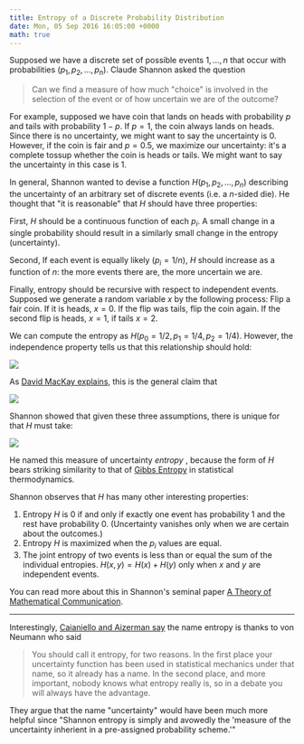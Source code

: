 ```yaml
---
title: Entropy of a Discrete Probability Distribution
date: Mon, 05 Sep 2016 16:05:00 +0000
math: true
---
```

Supposed we have a discrete set of possible events $1,\ldots, n$ that occur
with probabilities $(p_1, p_2, ..., p_n)$. Claude Shannon asked the question

> Can we find a measure of how much "choice" is involved in the selection of
> the event or of how uncertain we are of the outcome?

For example, supposed we have coin that lands on heads with probability $p$
and tails with probability $1-p$. If $p=1$, the coin always lands on heads.
Since there is no uncertainty, we might want to say the uncertainty is 0.
However, if the coin is fair and $p=0.5$, we maximize our uncertainty: it's a
complete tossup whether the coin is heads or tails. We might want to say the
uncertainty in this case is 1.

In general, Shannon wanted to devise a function $H(p_1, p_2, ..., p_n)$
describing the uncertainty of an arbitrary set of discrete events (i.e. a
$n$-sided die). He thought that "it is reasonable" that $H$ should have three
properties:

First, $H$ should be a continuous function of each $p_i$. A small change in a
single probability should result in a similarly small change in the entropy
(uncertainty).

Second, If each event is equally likely ($p_i=1/n$), $H$ should increase as a
function of $n$: the more events there are, the more uncertain we are.

Finally, entropy should be recursive with respect to independent events.
Supposed we generate a random variable $x$ by the following process: Flip a
fair coin. If it is heads, $x=0$. If the flip was tails, flip the coin again.
If the second flip is heads, $x=1$, if tails $x=2$.

We can compute the entropy as $H(p_0=1/2, p_1=1/4, p_2=1/4)$. However, the
independence property tells us that this relationship should hold:



![](https://images.squarespace-cdn.com/content/v1/5ea0e0117d85a34f661e1b52/1588341138162-P2GS5THZQ6C98PY88Q65/2020-05-01+at+9.52.09+AM.png)



As [David MacKay
explains](http://www.inference.phy.cam.ac.uk/itprnn/book.pdf), this is the
general claim that

![](https://images.squarespace-cdn.com/content/v1/5ea0e0117d85a34f661e1b52/1588341411740-U4LE87O2D1H952IP5OH1/2020-05-01+at+9.56.41+AM.png)

Shannon showed that given these three assumptions, there is unique for that
$H$ must take:



![](https://images.squarespace-cdn.com/content/v1/5ea0e0117d85a34f661e1b52/1588341466171-X77Z3ODCI1DOT2A27RZI/2020-05-01+at+9.57.38+AM.png)



He named this measure of uncertainty _entropy_ , because the form of $H$ bears
striking similarity to that of [Gibbs
Entropy](https://en.wikipedia.org/wiki/Entropy_\(statistical_thermodynamics\)#Gibbs_entropy_formula)
in statistical thermodynamics.

Shannon observes that $H$ has many other interesting properties:

  1. Entropy $H$ is 0 if and only if exactly one event has probability 1 and the rest have probability 0. (Uncertainty vanishes only when we are certain about the outcomes.)
  2. Entropy $H$ is maximized when the $p_i$ values are equal.
  3. The joint entropy of two events is less than or equal the sum of the individual entropies. $H(x, y)=H(x)+H(y)$ only when $x$ and $y$ are independent events.

You can read more about this in Shannon's seminal paper [A Theory of
Mathematical
Communication](http://ieeexplore.ieee.org/xpl/articleDetails.jsp?reload=true&arnumber=6773024).

* * *

Interestingly, [Caianiello and Aizerman
say](https://books.google.com/books?id=ak6qCAAAQBAJ&lpg=PP1&ots=bzAoIDJk1K&dq=Topics%20in%20the%20General%20Theory%20of%20Structures&pg=PA200#v=onepage&q=cross%20entropy&f=false)
the name entropy is thanks to von Neumann who said

> You should call it entropy, for two reasons. In the first place your
> uncertainty function has been used in statistical mechanics under that name,
> so it already has a name. In the second place, and more important, nobody
> knows what entropy really is, so in a debate you will always have the
> advantage.

They argue that the name "uncertainty" would have been much more helpful since
"Shannon entropy is simply and avowedly the 'measure of the uncertainty
inherient in a pre-assigned probability scheme.'"
